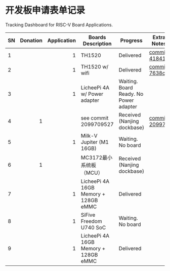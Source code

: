 开发板申请表单记录
================

Tracking Dashboard for RISC-V Board Applications.

| SN | Donation | Application | Boards Description | Progress | Extra Notes |
| -- | -------: | ----------: | ------------------ | -------- | ----------- |
| 1 |  | 1 | TH1520 | Delivered | [commit 41841e](https://github.com/rv2036/riscv-board-wandering/commit/41841e19fe677c06a79e6414521a59a5569aa524) |
| 2 |  | 1 | TH1520 w/ wifi | Delivered | [commit 7638c6](https://github.com/rv2036/riscv-board-wandering/commit/7638c63571ca3709238e1aeecce8c12788a11dec) |
| 3 |  | 1 | LicheePi 4A w/ Power adapter | Waiting. Board Ready. No Power adapter |  |
| 4 | 1 |  | see commit 2099709527 | Received (Nanjing dockbase) | [commit 209970](https://github.com/rv2036/riscv-board-wandering/commit/2099709527ad055ecd13612782b0c6af4feb6dbe) |
| 5 |  | 1 | Milk-V Jupiter (M1 16GB) | Waiting. No board |  |
| 6 | 1 |  | MC3172最小系统板（MCU） | Received (Nanjing dockbase) |  |
| 7 |  | 1 | LicheePi 4A 16GB Memory + 128GB eMMC | Delivered |  |
| 8 |  | 1 | SiFive Freedom U740 SoC | Waiting. No board | |
| 9 |  | 1 | LicheePi 4A 16GB Memory + 128GB eMMC  | Delivered | |
